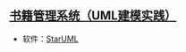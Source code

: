 ## [书籍管理系统（UML建模实践）](https://dawsonlee1790.github.io/%E4%B9%A6%E7%B1%8D%E7%AE%A1%E7%90%86%E7%B3%BB%E7%BB%9F-UML%E5%BB%BA%E6%A8%A1%E5%AE%9E%E8%B7%B5/)

* 软件：[StarUML](http://staruml.io/)